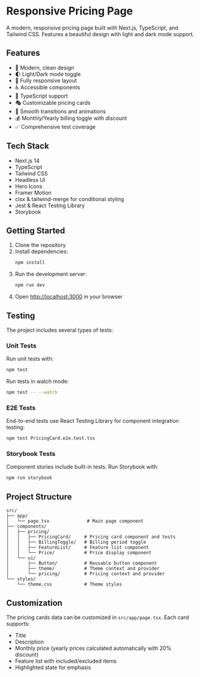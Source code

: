 # Responsive Pricing Page

A modern, responsive pricing page built with Next.js, TypeScript, and Tailwind CSS. Features a beautiful design with light and dark mode support.

## Features

- 🎨 Modern, clean design
- 🌓 Light/Dark mode toggle
- 📱 Fully responsive layout
- ♿ Accessible components
- 🎯 TypeScript support
- 🎭 Customizable pricing cards
- 🎉 Smooth transitions and animations
- 💰 Monthly/Yearly billing toggle with discount
- ✅ Comprehensive test coverage

## Tech Stack

- Next.js 14
- TypeScript
- Tailwind CSS
- Headless UI
- Hero Icons
- Framer Motion
- clsx & tailwind-merge for conditional styling
- Jest & React Testing Library
- Storybook

## Getting Started

1. Clone the repository
2. Install dependencies:
   ```bash
   npm install
   ```
3. Run the development server:
   ```bash
   npm run dev
   ```
4. Open [http://localhost:3000](http://localhost:3000) in your browser

## Testing

The project includes several types of tests:

### Unit Tests

Run unit tests with:

```bash
npm test
```

Run tests in watch mode:

```bash
npm test -- --watch
```

### E2E Tests

End-to-end tests use React Testing Library for component integration testing:

```bash
npm test PricingCard.e2e.test.tsx
```

### Storybook Tests

Component stories include built-in tests. Run Storybook with:

```bash
npm run storybook
```

## Project Structure

```
src/
├── app/
│   └── page.tsx              # Main page component
├── components/
│   ├── pricing/
│   │   ├── PricingCard/     # Pricing card component and tests
│   │   ├── BillingToggle/   # Billing period toggle
│   │   ├── FeatureList/     # Feature list component
│   │   └── Price/           # Price display component
│   └── ui/
│       ├── Button/          # Reusable button component
│       ├── theme/           # Theme context and provider
│       └── pricing/         # Pricing context and provider
└── styles/
    └── theme.css            # Theme styles
```

## Customization

The pricing cards data can be customized in `src/app/page.tsx`. Each card supports:

- Title
- Description
- Monthly price (yearly prices calculated automatically with 20% discount)
- Feature list with included/excluded items
- Highlighted state for emphasis
